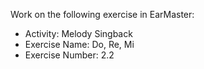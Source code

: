 Work on the following exercise in EarMaster:
- Activity: Melody Singback
- Exercise Name: Do, Re, Mi
- Exercise Number: 2.2
